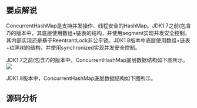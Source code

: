 ## 要点解说
ConcurrentHashMap是支持并发操作、线程安全的HashMap。JDK1.7之前(包含7)的版本中，其底层使用数组+链表的结构，并使用segment实现并发安全控制，其内部实现还是基于ReentrantLock非公平锁。JDK1.8版本中底层使用数组+链表+红黑树的结构，并使用synchronized实现并发安全控制。

JDK1.7之前(包含7)的版本中，ConcurrentHashMap底层数据结构如下图所示。
![](https://github.com/wind7rui/HighConcurrency/blob/master/ConcurrentHashMap1.7.png)

JDK1.8版本中，ConcurrentHashMap底层数据结构如下图所示。

## 源码分析
